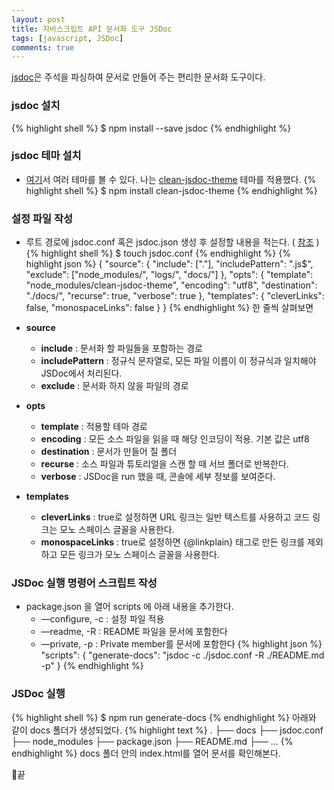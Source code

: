 ```yaml
---
layout: post
title: 자바스크립트 API 문서화 도구 JSDoc
tags: [javascript, JSDoc]
comments: true
---
```

[jsdoc](https://jsdoc.app/)은 주석을 파싱하여 문서로 만들어 주는 편리한 문서화 도구이다.

### jsdoc 설치
{% highlight shell %}
$ npm install --save jsdoc
{% endhighlight %}

### jsdoc 테마 설치

- [여기](https://cancerberosgx.github.io/jsdoc-templates-demo/demo/)서 여러 테마를 볼 수 있다. 나는 [clean-jsdoc-theme](https://www.npmjs.com/package/clean-jsdoc-theme) 테마를 적용했다.
{% highlight shell %}
$ npm install clean-jsdoc-theme
{% endhighlight %}

### 설정 파일 작성

- 루트 경로에 jsdoc.conf 혹은 jsdoc.json 생성 후 설정할 내용을 적는다. ( [참조](https://jsdoc.app/about-configuring-jsdoc.html) )
{% highlight shell %}
$ touch jsdoc.conf
{% endhighlight %}
{% highlight json %}
{
  "source": {
    "include": ["."],
    "includePattern": ".js$",
    "exclude": ["node_modules/", "logs/", "docs/"]
  },
  "opts": {
    "template": "node_modules/clean-jsdoc-theme",
    "encoding": "utf8",
    "destination": "./docs/",
    "recurse": true,
    "verbose": true
  },
  "templates": {
    "cleverLinks": false,
    "monospaceLinks": false
  }
}
{% endhighlight %}
한 줄씩 살펴보면

- **source**
    - **include** : 문서화 할 파일들을 포함하는 경로
    - **includePattern** : 정규식 문자열로, 모든 파일 이름이 이 정규식과 일치해야 JSDoc에서 처리된다.
    - **exclude** : 문서화 하지 않을 파일의 경로
- **opts**
    - **template** : 적용할 테마 경로
    - **encoding** : 모든 소스 파일을 읽을 때 해당 인코딩이 적용. 기본 값은 utf8
    - **destination** : 문서가 만들어 질 폴더
    - **recurse** : 소스 파일과 튜토리얼을 스캔 할 때 서브 폴더로 반복한다.
    - **verbose** : JSDoc을 run 했을 때, 콘솔에 세부 정보를 보여준다.
- **templates**
    - **cleverLinks** : true로 설정하면 URL 링크는 일반 텍스트를 사용하고 코드 링크는 모노 스페이스 글꼴을 사용한다.
    - **monospaceLinks** : true로 설정하면 {@linkplain} 태그로 만든 링크를 제외하고 모든 링크가 모노 스페이스 글꼴을 사용한다.

### JSDoc 실행 명령어 스크립트 작성

- package.json 을 열어 scripts 에 아래 내용을 추가한다.
  - —configure, -c : 설정 파일 적용
  - —readme, -R : README 파일을 문서에 포함한다
  - —private, -p : Private member를 문서에 포함한다
{% highlight json %}
"scripts": {
  "generate-docs": "jsdoc -c ./jsdoc.conf -R ./README.md -p"
}
{% endhighlight %}
### JSDoc 실행
{% highlight shell %}
$ npm run generate-docs
{% endhighlight %}
아래와 같이 docs 폴더가 생성되었다.
{% highlight text %}
.
├── docs
├── jsdoc.conf
├── node_modules
├── package.json
├── README.md
├── ...
{% endhighlight %}
docs 폴더 안의 index.html를 열어 문서를 확인해본다.

👏끝